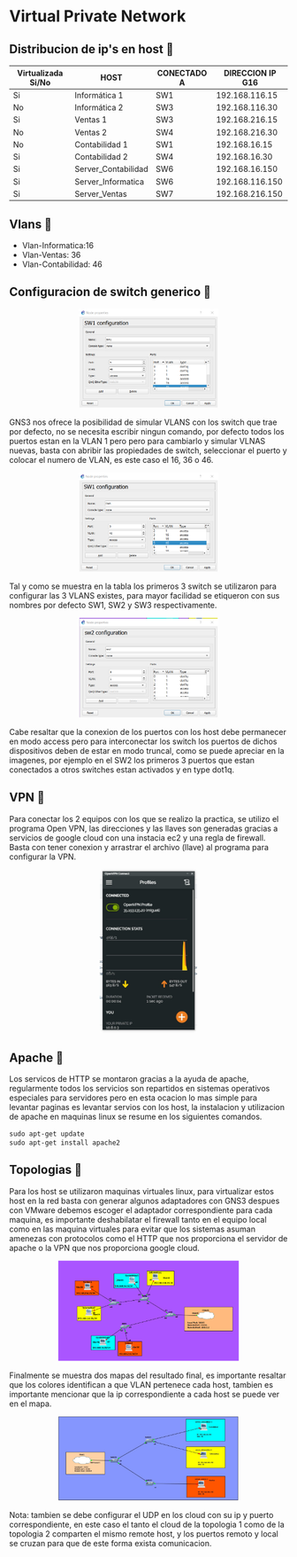 # Virtual Private Network


## Distribucion de ip's en host 📄

| Virtualizada Si/No | HOST | CONECTADO A | DIRECCION IP G16|
| ------------- | ------------- | -------------| ------------- |
| Si | Informática 1 | SW1 | 192.168.116.15 |
| No | Informática 2 | SW3 | 192.168.116.30 |
| Si | Ventas 1 | SW3 | 192.168.216.15 |
| No | Ventas 2 | SW4 | 192.168.216.30 |
| No | Contabilidad 1 | SW1 | 192.168.16.15 |
| Si | Contabilidad 2 | SW4 | 192.168.16.30 |
| Si | Server_Contabilidad | SW6 | 192.168.16.150 |
| Si | Server_Informatica | SW6 | 192.168.116.150 |
| Si | Server_Ventas | SW7 | 192.168.216.150 |


## Vlans 📄

* Vlan-Informatica:16
* Vlan-Ventas: 36
* Vlan-Contabilidad: 46

## Configuracion de switch generico 📄

<div align='center'>
<img src="https://github.com/Stevensishernandez/RPV_PR1_1S2021/blob/main/image/ConfigSwitch.png" width="50%" height="50%"/>
</div>

GNS3 nos ofrece la posibilidad de simular VLANS con los switch que trae por defecto, no se necesita escribir ningun comando, por defecto todos los puertos estan en la VLAN 1 pero pero para cambiarlo y simular VLNAS nuevas, basta con abribir las propiedades de switch, seleccionar el puerto y colocar el numero de VLAN, es este caso el 16, 36 o 46.

<div align='center'>
<img src="https://github.com/Stevensishernandez/RPV_PR1_1S2021/blob/main/image/ConfigSwitchVlans.png" width="50%" height="50%"/>
</div>
    
Tal y como se muestra en la tabla los primeros 3 switch se utilizaron para configurar las 3 VLANS existes, para mayor facilidad se etiqueron con sus nombres por defecto SW1, SW2 y SW3 respectivamente.

<div align='center'>
<img src="https://github.com/Stevensishernandez/RPV_PR1_1S2021/blob/main/image/ConfigSwitchVpn.png" width="50%" height="50%"/>
</div>

Cabe resaltar que la conexion de los puertos con los host debe permanecer en modo access pero para interconectar los switch los puertos de dichos dispositivos deben de estar en modo truncal, como se puede apreciar en la imagenes, por ejemplo en el SW2 los primeros 3 puertos que estan conectados a otros switches estan activados y en type dot1q.

## VPN :blue_book:

Para conectar los 2 equipos con los que se realizo la practica, se utilizo el programa Open VPN, las direcciones y las llaves son generadas gracias a servicios de google cloud con una instacia ec2 y una regla de firewall. Basta con tener conexion y arrastrar el archivo (llave) al programa para configurar la VPN.

<div align='center'>
<img src="https://github.com/Stevensishernandez/RPV_PR1_1S2021/blob/main/image/OpenVpnMiguel.jpeg" width="35%" height="35%"/>
</div>

## Apache :green_book:

Los servicos de HTTP se montaron gracias a la ayuda de apache, regularmente todos los servicios son repartidos en sistemas operativos especiales para servidores pero en esta ocacion lo mas simple para levantar paginas es levantar servios con los host, la instalacion y utilizacion de apache en maquinas linux se resume en los siguientes comandos.
    
    sudo apt-get update
    sudo apt-get install apache2

## Topologias :star2:

Para los host se utilizaron maquinas virtuales linux, para virtualizar estos host en la red basta con generar algunos adaptadores con GNS3 despues con VMware debemos escoger el  adaptador correspondiente para cada maquina, es importante deshabilatar el firewall tanto en el equipo local como en las maquina virtuales para evitar que los sistemas asuman amenezas con protocolos como el HTTP que nos proporciona el servidor de apache o la VPN que nos proporciona google cloud. 

<div align='center'>
<img src="https://github.com/Stevensishernandez/RPV_PR1_1S2021/blob/main/image/Topo1.png" width="65%" height="65%"/>
</div>

Finalmente se muestra dos mapas del resultado final, es importante resaltar que los colores identifican a que VLAN pertenece cada host, tambien es importante mencionar que la ip correspondiente a cada host se puede ver en el mapa.

<div align='center'>
<img src="https://github.com/Stevensishernandez/RPV_PR1_1S2021/blob/main/image/Topo2.jpeg" width="65%" height="65%"/>
</div>

Nota: tambien se debe configurar el UDP en los cloud con su ip y puerto correspondiente, en este caso el tanto el cloud de la topologia 1 como de la topologia 2 comparten el mismo remote host, y los puertos remoto y local se cruzan para que de este forma exista comunicacion. 

